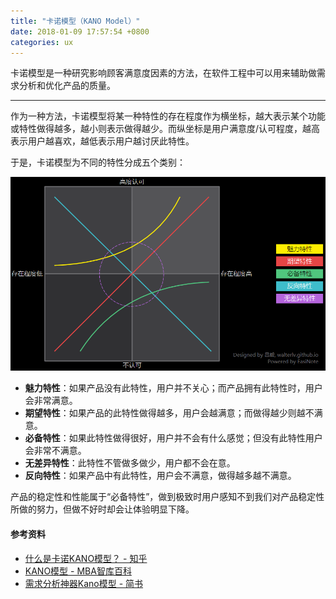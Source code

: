 ```yaml
---
title: "卡诺模型（KANO Model）"
date: 2018-01-09 17:57:54 +0800
categories: ux
---
```


卡诺模型是一种研究影响顾客满意度因素的方法，在软件工程中可以用来辅助做需求分析和优化产品的质量。

---

作为一种方法，卡诺模型将某一种特性的存在程度作为横坐标，越大表示某个功能或特性做得越多，越小则表示做得越少。而纵坐标是用户满意度/认可程度，越高表示用户越喜欢，越低表示用户越讨厌此特性。

于是，卡诺模型为不同的特性分成五个类别：

![卡诺模型](/static/posts/2018-01-09-17-12-19.png)

- **魅力特性**：如果产品没有此特性，用户并不关心；而产品拥有此特性时，用户会非常满意。
- **期望特性**：如果产品的此特性做得越多，用户会越满意；而做得越少则越不满意。
- **必备特性**：如果此特性做得很好，用户并不会有什么感觉；但没有此特性用户会非常不满意。
- **无差异特性**：此特性不管做多做少，用户都不会在意。
- **反向特性**：如果产品中有此特性，用户会不满意，做得越多越不满意。

产品的稳定性和性能属于“必备特性”，做到极致时用户感知不到我们对产品稳定性所做的努力，但做不好时却会让体验明显下降。

#### 参考资料

- [什么是卡诺KANO模型？ - 知乎](https://www.zhihu.com/question/22989667)
- [KANO模型 - MBA智库百科](http://wiki.mbalib.com/wiki/KANO%E6%A8%A1%E5%9E%8B)
- [需求分析神器Kano模型 - 简书](https://www.jianshu.com/p/3c32cd247892)

